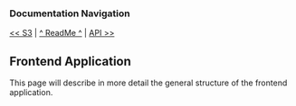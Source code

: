 ### Documentation Navigation
[<< S3](S3.md) | [^ ReadMe ^](../README.md) | [API >>](API.md)

## Frontend Application 

This page will describe in more detail the general structure of the frontend application.  